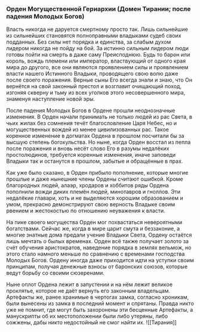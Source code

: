 ###  Орден Могущественной Гериархии (Домен Тирании; после падения Молодых Богов)

Власть никогда не даруется смертному просто так. Лишь сильнейшие из сильнейших становятся полноправными владыками судеб своих подданных. Без силы нет порядка и единства, за слабым духом лидером никогда не пойду на бой. За истинно сильным лидером люди готовы пойти на смерть в даже саму Преисподнюю. Будь то барон или король, вождь племени или император, властвующий от одного края мира до другого, все они являются проявлением силы и проявлением власти нашего Истинного Владыки, проводящего свою волю даже после своего поражения. Верные сыны Его всегда знали и знаю, что Он вернётся на свой законный престол и возглавит очищающий поход, изгоняя скверну и тьму из всех уголков этого несовершенного мира, знаменуя наступление новой эры.

После падения Молодых Богов в Ордене прошли неоднозначные изменения. В Орден начали принимать не только людей из рас Света, в чьих жилах без сомнения течёт благословление Царя Небес, но и могущественных вождей из менее цивилизованных рас. Такое коренное изменение в догматах Ордена в прошлом посчитали бы за высшую степень богохульства. Но ныне, когда Орден восстал из пепла после поражения и вновь несёт слово Его в разумы недалёких простолюдинов, требуется коренные изменения, иначе заповеди Владыки так и останутся в прошлом, забытые и обращённые в прах.

Как уже было сказано, в Орден прибыло пополнение, которые многие прошлые и даже нынешние члены Ордены считают ошибкой. Кроме благородных людей, алаэр, хродаров и хоббитов ряды Ордена пополнили вожди диких племён людей, минотавров и гноллов. Эти недалёкие главари, хоть и не выделяются хорошим образованием и умом, прекрасно демонстрируют свою верность Владыке своим рвением и жестокостью по отношению неуважения к власти.

На пике своего могущества Орден мог похвастаться невероятными богатствами. Сейчас же, когда в мире царит смута и беззаконие, а многие знатные дома предали учение Владыки Света, Ордену остаётся лишь мечтать о былых временах. Орден всё также получает золото за счёт обучения аристократов, наведение порядка в землях вельмож, но этого стало намного меньше по сравнению с временами господства Молодых Богов. Ордену иногда даже приходится идти на уступки своим принципам, получая денежные взносы от баронских союзов, которые ведут борьбу со своими сюзеренами.

Ныне оплот Ордена лежит в запустении и на нём лежит великое проклятье, которое не даёт вернуть его законным владельцам. Артефакты же, ранее хранимые в чертогах замка, согласно хроникам, были вынесены из замка в последний момент и спрятаны. Правда никто уже не помнит, где могут быть захоронены эти бесценные Артефакты, а манускрипты об их местоположении были либо утеряны, либо сожжены, дабы никто недостойный не смог найти их.
![[Тирания]]